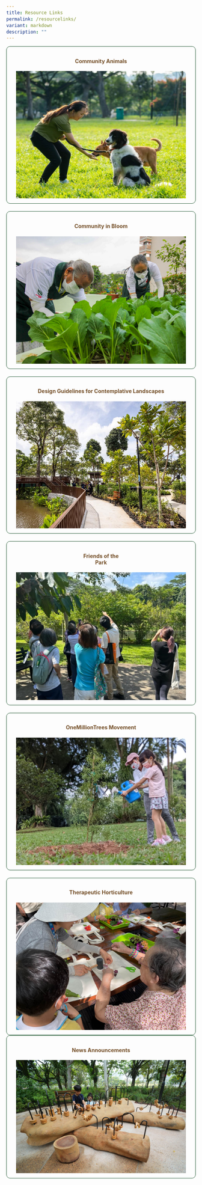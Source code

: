 ```yaml
---
title: Resource Links
permalink: /resourcelinks/
variant: markdown
description: ""
---
```

<style>
	.wrapper {
		display: grid;
		grid-template-columns: repeat(auto-fit, minmax(275px, 1fr));
		grid-template-rows: auto-fit;
		column-gap: 20px;
		row-gap: 20px;
	}

	.box {
		border: solid 1px #215732 ;
		border-radius: 10px;
		padding: 10px 25px 10px 25px;
		text-align:center;
	}
	
	a:link.button, a:visited.button {
		text-decoration:none;
		color: #744F28;
	}
	
	a:hover.button {
		border: solid 5px #215732;
		border-radius: 16px;
	}

	a[target="_blank"]:after {
		content: none;
		margin: 0 3px 0 5px;
	}
</style>

<section>
	<div class="wrapper">
		<a class="button" rel="noopener noreferrer" target="_blank" href="https://go.gov.sg/community-animals"><div class="box">
			<h4>Community Animals</h4>
			<img src="/images/Community%20animals/CAM_Resized.jpg"><br>
		</div></a>
		<a class="button" target="_blank" href="https://go.gov.sg/gardeningsg-community-gardens"><div class="box">
			<h4>Community in Bloom</h4>
			<img src="/images/CIB/CommunityInBloom__4_.jpg"><br>
		</div></a>
		<a class="button" target="_blank" href="https://go.gov.sg/contemplative-landscape-design-guidelines"><div class="box">
			<h4>Design Guidelines for Contemplative Landscapes</h4>
			<img src="/images/Design/design_landscape_1.png"><br>
		</div></a>
		<a class="button" target="_blank" href="https://go.gov.sg/fotp-nk"><div class="box">
			<h4>Friends of the<br>Park</h4>
			<img src="/images/FOTP/fotp2__2_.PNG"><br>
		</div></a>
		<a class="button" target="_blank" href="https://go.gov.sg/omt-nk"><div class="box">
			<h4>OneMillionTrees Movement</h4>
			<img src="/images/OMT/mpdb5763.JPG"><br>
		</div></a>
		<a class="button" rel="noopener noreferrer" target="_blank" href="https://go.gov.sg/theraputic-horticulture"><div class="box">
			<h4>Therapeutic Horticulture</h4>
			<img src="/images/TH%20Activities/TheapeuticHorticulture__2__Resized.jpg"><br>
		</div></a>
		</div>
		<a class="button" rel="noopener noreferrer" target="_blank" href="https://www.nparks.gov.sg/news"><div class="box">
			<h4>News Announcements</h4>
			<img src="/images/TH%20Activities/Sun_Plaza_Park_therapeutic_garden_Children_playing_at_the_Bead_Maze_Credit_National_Parks_Board_1.JPG"><br>
		</div></a>
	
</section>